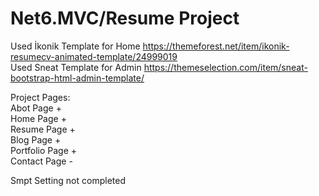 # Net6.MVC/Resume Project 
Used İkonik Template for Home https://themeforest.net/item/ikonik-resumecv-animated-template/24999019<br>
Used Sneat Template for Admin https://themeselection.com/item/sneat-bootstrap-html-admin-template/

Project Pages:<br>
Abot Page +<br>
Home Page +<br>
Resume Page +<br>
Blog Page +<br>
Portfolio Page +<br>
Contact Page -<br>

Smpt Setting not completed<br>

